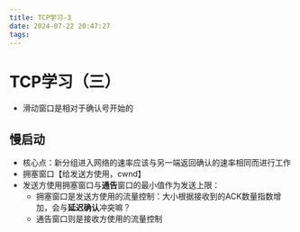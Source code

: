 ```yaml
---
title: TCP学习-3
date: 2024-07-22 20:47:27
tags:
---
```


# TCP学习（三）

* 滑动窗口是相对于确认号开始的

## 慢启动

* 核心点：新分组进入网络的速率应该与另一端返回确认的速率相同而进行工作
* 拥塞窗口【给发送方使用，cwnd】
* 发送方使用拥塞窗口与**通告**窗口的最小值作为发送上限：
    - 拥塞窗口是发送方使用的流量控制：大小根据接收到的ACK数量指数增加，会与**延迟确认**冲突嘛？
    - 通告窗口则是接收方使用的流量控制